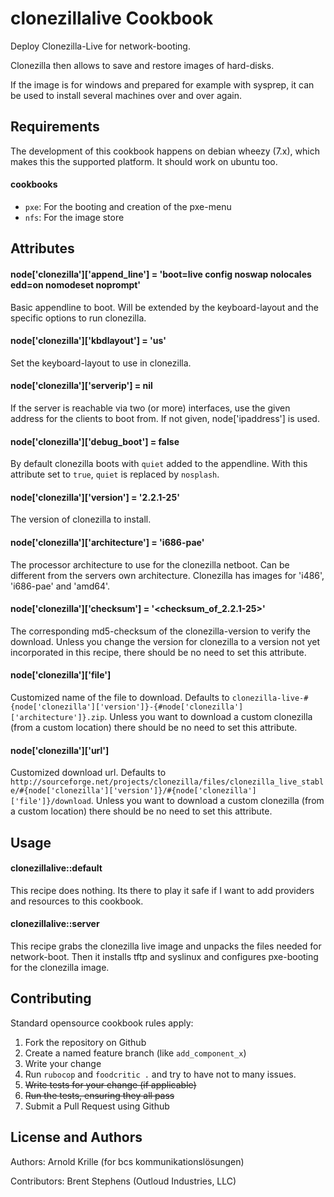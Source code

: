 clonezillalive Cookbook
=======================

Deploy Clonezilla-Live for network-booting.

Clonezilla then allows to save and restore images of hard-disks.

If the image is for windows and prepared for example with sysprep, it can be
used to install several machines over and over again.

Requirements
------------

The development of this cookbook happens on debian wheezy (7.x), which makes
this the supported platform. It should work on ubuntu too.

#### cookbooks
 - `pxe`: For the booting and creation of the pxe-menu
 - `nfs`: For the image store

Attributes
----------

#### node\['clonezilla'\]\['append\_line'\] = 'boot=live config noswap nolocales edd=on nomodeset noprompt'
Basic appendline to boot. Will be extended by the keyboard-layout and the specific options to run clonezilla.

#### node\['clonezilla'\]\['kbdlayout'\] = 'us'
Set the keyboard-layout to use in clonezilla.

#### node\['clonezilla'\]\['serverip'\] = nil
If the server is reachable via two (or more) interfaces, use the given address
for the clients to boot from. If not given, node\['ipaddress'\] is used. 

#### node\['clonezilla'\]\['debug\_boot'\] = false
By default clonezilla boots with `quiet` added to the appendline. With this attribute set to `true`, `quiet` is replaced by `nosplash`.

#### node\['clonezilla'\]\['version'\] = '2.2.1-25'
The version of clonezilla to install.

#### node\['clonezilla'\]\['architecture'\] = 'i686-pae'
The processor architecture to use for the clonezilla netboot. Can be different from the servers own architecture. Clonezilla has images for 'i486', 'i686-pae' and 'amd64'.

#### node\['clonezilla'\]\['checksum'\] = '&lt;checksum\_of\_2.2.1-25&gt;'
The corresponding md5-checksum of the clonezilla-version to verify the download. Unless you change the version for clonezilla to a version not yet incorporated in this recipe, there should be no need to set this attribute.

#### node\['clonezilla'\]\['file'\]
Customized name of the file to download. Defaults to `clonezilla-live-#{node['clonezilla']['version']}-{#node['clonezilla']['architecture']}.zip`. Unless you want to download a custom clonezilla (from a custom location) there should be no need to set this attribute.

#### node\['clonezilla'\]\['url'\]
Customized download url. Defaults to `http://sourceforge.net/projects/clonezilla/files/clonezilla_live_stable/#{node['clonezilla']['version']}/#{node['clonezilla']['file']}/download`. Unless you want to download a custom clonezilla (from a custom location) there should be no need to set this attribute.

Usage
-----
#### clonezillalive::default

This recipe does nothing. Its there to play it safe if I want to add providers
and resources to this cookbook.

#### clonezillalive::server

This recipe grabs the clonezilla live image and unpacks the files needed for
network-boot. Then it installs tftp and syslinux and configures pxe-booting for
the clonezilla image.

Contributing
------------

Standard opensource cookbook rules apply:

1. Fork the repository on Github
2. Create a named feature branch (like `add_component_x`)
3. Write your change
4. Run `rubocop` and `foodcritic .` and try to have not to many issues.
5. <del>Write tests for your change (if applicable)</del>
6. <del>Run the tests, ensuring they all pass</del>
7. Submit a Pull Request using Github

License and Authors
-------------------
Authors: Arnold Krille (for bcs kommunikationslösungen)

Contributors: Brent Stephens (Outloud Industries, LLC)
